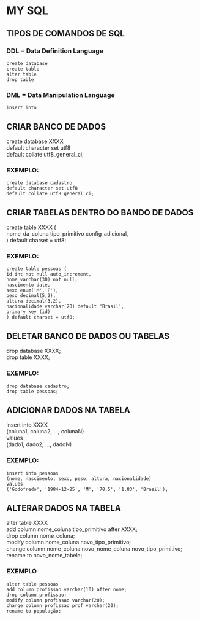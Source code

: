 # **MY SQL**

## **TIPOS DE COMANDOS DE SQL**

### DDL = Data Definition Language
```
create database
create table
alter table
drop table
```
### DML = Data Manipulation Language 
```
insert into
```
## **CRIAR BANCO DE DADOS**

create database XXXX<br>
default character set utf8<br>
default collate utf8_general_ci;

### EXEMPLO:

`create database cadastro`<br>
`default character set utf8`<br>
`default collate utf8_general_ci;`

## **CRIAR TABELAS DENTRO DO BANDO DE DADOS**

create table XXXX (<br>
nome_da_coluna tipo_primitivo config_adicional,<br>
) default charset = utf8;

### EXEMPLO:

`create table pessoas (`<br>
`id int not null auto_increment,`<br>
`nome varchar(30) not null,`<br>
`nascimento date,`<br>
`sexo enum('M','F'),`<br>
`peso decimal(5,2),`<br>
`altura decimal(3,2),`<br>
`nacionalidade varchar(20) default 'Brasil',`<br>
`primary key (id)`<br>
`) default charset = utf8;`

## **DELETAR BANCO DE DADOS OU TABELAS**

drop database XXXX;<br>
drop table XXXX;

### EXEMPLO:

`drop database cadastro;`<br>
`drop table pessoas;`

## **ADICIONAR DADOS NA TABELA**

insert into XXXX<br>
(coluna1, coluna2, ..., colunaN)<br>
values<br>
(dado1, dado2, ..., dadoN)

### EXEMPLO:
`insert into pessoas`<br>
`(nome, nascimento, sexo, peso, altura, nacionalidade)`<br>
`values`<br>
`('Godofredo', '1984-12-25', 'M', '78.5', '1.83', 'Brasil');`

## **ALTERAR DADOS NA TABELA**

alter table XXXX<br>
add column nome_coluna tipo_primitivo after XXXX;<br>
drop column nome_coluna;<br>
modify column nome_coluna novo_tipo_primitivo;<br>
change column nome_coluna novo_nome_coluna novo_tipo_primitivo;<br>
rename to novo_nome_tabela;

### EXEMPLO

`alter table pessoas`<br>
`add column profissao varchar(10) after nome;`<br>
`drop column profissao;`<br>
`modify column profissao varchar(20);`<br>
`change column profissao prof varchar(20);`<br>
`rename to população;`